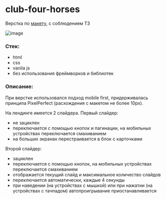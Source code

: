 # club-four-horses
Верстка по [макету](https://www.figma.com/file/0xXfupPNU3aZxPqFbmhCKb/%D0%94%D0%B8%D0%B7%D0%B0%D0%B9%D0%BD-%D0%B4%D0%BB%D1%8F-%D0%B2%D0%B5%D1%80%D1%81%D1%82%D0%BA%D0%B8-%7C-%D0%A2%D0%B5%D1%81%D1%82%D0%BE%D0%B2%D1%8B%D0%B9-%D0%BB%D0%B5%D0%BD%D0%B4%D0%B8%D0%BD%D0%B3?type=design&node-id=0%3A1&mode=design&t=rOAaagCJbi3KLDi4-1), с соблюдением ТЗ

![image](https://github.com/EugiSs/club-four-horses/assets/90983142/8637beda-cc87-491d-bf8b-1db1e1c28069)


### Стек:
- html
- css
- vanila js
- без использования фреймворков и библиотек


### Описание:
При верстке использовался подход mobile first, придерживалась принципа PixelPerfect (расхождения с макетом не более 10px).

На лендинге имеется 2 слайдера.
Первый слайдер:
- не зациклен
- переключается с помощью кнопок и пагинации, на мобильных устройствах переключается смахиванием
- на больших экранах перестраивается в блок с карточками
  
Второй слайдер: 
- зациклен
- переключается с помощью кнопок, на мобильных устройствах переключается смахиванием
- отображается текущий слайд и максимальное количество слайдов
- переключается автоматически, каждые 4 секунды
- при наведении (на устройствах с мышкой) или при нажатии (на устройствах с тачпадом) автопроигрывание приостанавливается
